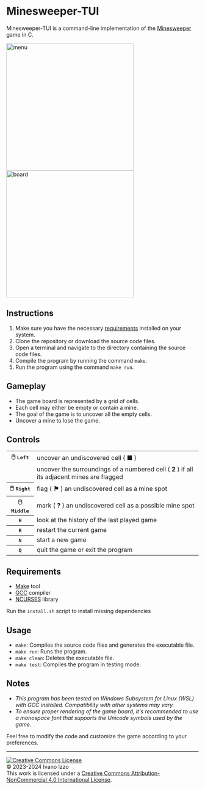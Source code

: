 # Minesweeper-TUI

Minesweeper-TUI is a command-line implementation of the [Minesweeper](https://en.wikipedia.org/wiki/Minesweeper_(video_game) "Minesweeper (video game) - Wikipedia") game in C.

<img src="https://github.com/bepposax/minesweeper-tui/assets/43136113/f2c89bec-b6ea-4704-a516-69b404109b00" alt="menu" height="333" width="auto">
<img src="https://github.com/bepposax/minesweeper-tui/assets/43136113/56122690-8f87-41f2-9647-b4e65805ef2f" alt="board" height="333" width="auto">

## Instructions

1. Make sure you have the necessary [requirements](#requirements) installed on your system.
2. Clone the repository or download the source code files.
3. Open a terminal and navigate to the directory containing the source code files.
4. Compile the program by running the command `make`.
5. Run the program using the command `make run`.

## Gameplay

- The game board is represented by a grid of cells.
- Each cell may either be empty or contain a mine.
- The goal of the game is to uncover all the empty cells.
- Uncover a mine to lose the game.

## Controls

<table>
  <tr>
    <th>🖱️ <kbd>Left
    <td>uncover an undiscovered cell ( <b>■</b> )
  <tr>
    <td>
    <td>uncover the surroundings of a numbered cell ( <b>2</b> ) if all its adjacent mines are flagged
  <tr>
    <th>🖱️ <kbd>Right
    <td>flag ( <b>⚑</b> ) an undiscovered cell as a mine spot
  <tr>
    <th>🖱️ <kbd>Middle
    <td>mark ( <b>?</b> ) an undiscovered cell as a possible mine spot
  <tr>
    <th><kbd>H
    <td>look at the history of the last played game
  <tr>
    <th><kbd>R
    <td>restart the current game
  <tr>
    <th><kbd>N
    <td>start a new game
  <tr>
    <th><kbd>Q
    <td>quit the game or exit the program
</table>

## Requirements

- [Make](https://www.gnu.org/software/make/ "Make - GNU Project - Free Software Foundation") tool
- [GCC](https://gcc.gnu.org/ "GCC, the GNU Compiler Collection - GNU Project") compiler
- [NCURSES](https://invisible-island.net/ncurses/ "NCURSES - New Curses") library

Run the `install.sh` script to install missing dependencies

## Usage

- `make`: Compiles the source code files and generates the executable file.
- `make run`: Runs the program.
- `make clean`: Deletes the executable file.
- `make test`: Compiles the program in testing mode.

## Notes

- *This program has been tested on Windows Subsystem for Linux (WSL) with GCC installed. Compatibility with other systems may vary.*  
- *To ensure proper rendering of the game board, it's recommended to use a monospace font that supports the Unicode symbols used by the game.*

Feel free to modify the code and customize the game according to your preferences.

---

[![Creative Commons License](https://i.creativecommons.org/l/by-nc/4.0/88x31.png)](http://creativecommons.org/licenses/by-nc/4.0/)  
© 2023-2024 Ivano Izzo  
This work is licensed under a [Creative Commons Attribution-NonCommercial 4.0 International License](http://creativecommons.org/licenses/by-nc/4.0/).
